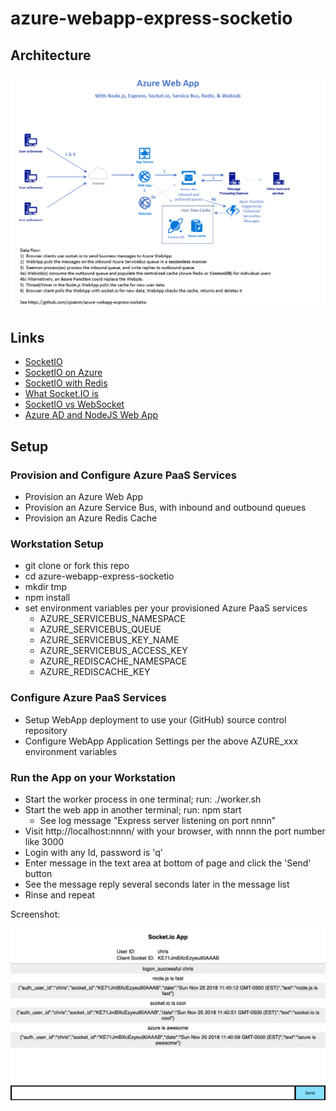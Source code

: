 # azure-webapp-express-socketio

## Architecture

![cosmosdb](img/azure-webapp-express-socketio.png)

## Links

- [SocketIO](https://socket.io)
- [SocketIO on Azure](https://docs.microsoft.com/en-us/azure/cloud-services/cloud-services-nodejs-chat-app-socketio)
- [SocketIO with Redis](https://mono.software/2014/08/25/Sharing-sessions-between-SocketIO-and-Express-using-Redis/)
- [What Socket.IO is](https://socket.io/docs/)
- [SocketIO vs WebSocket](https://davidwalsh.name/websocket)
- [Azure AD and NodeJS Web App](https://azure.microsoft.com/en-us/resources/samples/active-directory-node-webapp-openidconnect/)

## Setup

### Provision and Configure Azure PaaS Services

- Provision an Azure Web App
- Provision an Azure Service Bus, with inbound and outbound queues
- Provision an Azure Redis Cache

### Workstation Setup

- git clone or fork this repo
- cd azure-webapp-express-socketio
- mkdir tmp
- npm install
- set environment variables per your provisioned Azure PaaS services
  - AZURE_SERVICEBUS_NAMESPACE
  - AZURE_SERVICEBUS_QUEUE
  - AZURE_SERVICEBUS_KEY_NAME
  - AZURE_SERVICEBUS_ACCESS_KEY
  - AZURE_REDISCACHE_NAMESPACE
  - AZURE_REDISCACHE_KEY

### Configure Azure PaaS Services

- Setup WebApp deployment to use your (GitHub) source control repository
- Configure WebApp Application Settings per the above AZURE_xxx environment variables

### Run the App on your Workstation

- Start the worker process in one terminal; run: ./worker.sh
- Start the web app in another terminal; run: npm start
  - See log message "Express server listening on port nnnn"
- Visit http://localhost:nnnn/ with your browser, with nnnn the port number like 3000
- Login with any Id, password is 'q'
- Enter message in the text area at bottom of page and click the 'Send' button
- See the message reply several seconds later in the message list
- Rinse and repeat

Screenshot:

![cosmosdb](img/SocketIO-App-Screenshot.png)
